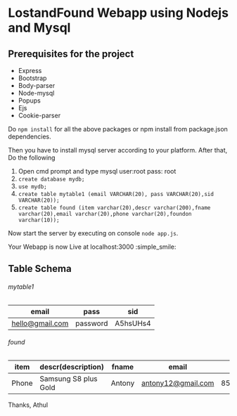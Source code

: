 # LostandFound Webapp using Nodejs and Mysql
## Prerequisites for the project

- Express
- Bootstrap
- Body-parser
- Node-mysql
- Popups
- Ejs
- Cookie-parser

Do ```npm install``` for all the above packages or npm install from package.json dependencies.

Then you have to install mysql server according to your platform.
After that,
Do the following 

1. Open cmd prompt and type mysql user:root  pass: root
2. ```create database mydb;```
3. ```use mydb;```
4. ```create table mytable1 (email VARCHAR(20), pass VARCHAR(20),sid VARCHAR(20));```
5. ```create table found (item varchar(20),descr varchar(200),fname varchar(20),email varchar(20),phone varchar(20),foundon varchar(10));```

Now start the server by executing on console ```node app.js```.

Your Webapp is now Live at localhost:3000  :simple_smile:


## Table Schema
###### mytable1
email | pass | sid
----- | ---- | ---
hello@gmail.com | password | A5hsUHs4

###### found
item | descr(description) | fname | email | phone | foundon
---- | ------------------ | ----- | ----- | ----- | -------
Phone | Samsung S8 plus Gold | Antony | antony12@gmail.com | 8574622164 | 12-10-2017


Thanks, 
Athul
